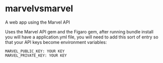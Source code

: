 marvelvsmarvel
==============

A web app using the Marvel API

Uses the Marvel API gem and the Figaro gem, after running bundle install you will have a application.yml file, you will need to add this sort of entry so that your API keys become environment variables: 

```
MARVEL_PUBLIC_KEY: YOUR KEY
MARVEL_PRIVATE_KEY: YOUR KEY
```
